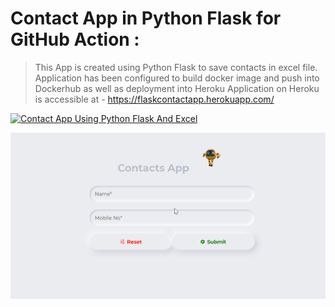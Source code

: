 # Contact App in Python Flask for GitHub Action : 
> This App is created using Python Flask to save contacts in excel file.
> Application has been configured to build docker image and push into Dockerhub as well as deployment into Heroku
> Application on Heroku is accessible at - https://flaskcontactapp.herokuapp.com/

[![Contact App Using Python Flask And Excel](https://github.com/virnahar/Github_Actions/actions/workflows/Contact%20App%20Using%20Python%20Flask%20And%20Excel.yml/badge.svg?branch=main)](https://github.com/virnahar/Github_Actions/actions/workflows/Contact%20App%20Using%20Python%20Flask%20And%20Excel.yml)

![alt text](https://github.com/virnahar/Github_Actions/blob/main/Contact%20App%20Using%20Python%20Flask%20And%20Excel/ContactApp.gif "Contact App")
